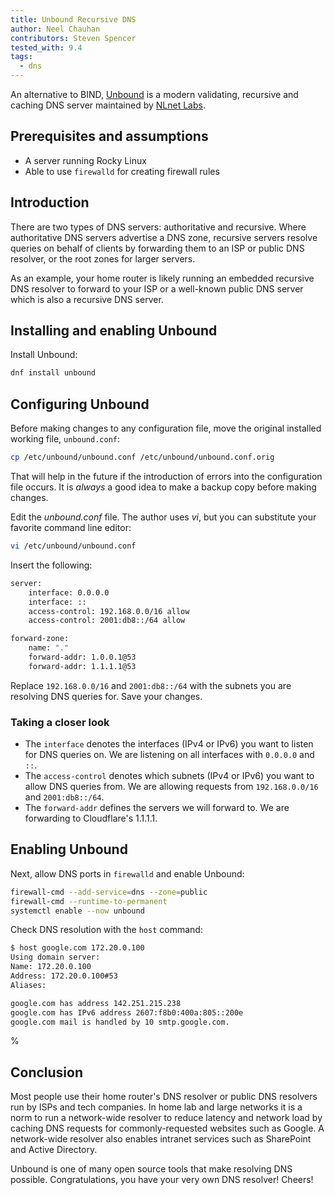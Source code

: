 ```yaml
---
title: Unbound Recursive DNS
author: Neel Chauhan
contributors: Steven Spencer
tested_with: 9.4
tags:
  - dns
---
```


An alternative to BIND, [Unbound](https://www.nlnetlabs.nl/projects/unbound/about/) is a modern validating, recursive and caching DNS server maintained by [NLnet Labs](https://www.nlnetlabs.nl/).

## Prerequisites and assumptions

- A server running Rocky Linux
- Able to use `firewalld` for creating firewall rules

## Introduction

There are two types of DNS servers: authoritative and recursive. Where authoritative DNS servers advertise a DNS zone, recursive servers resolve queries on behalf of clients by forwarding them to an ISP or public DNS resolver, or the root zones for larger servers.

As an example, your home router is likely running an embedded recursive DNS resolver to forward to your ISP or a well-known public DNS server which is also a recursive DNS server.

## Installing and enabling Unbound

Install Unbound:

```bash
dnf install unbound
```

## Configuring Unbound

Before making changes to any configuration file, move the original installed working file, `unbound.conf`:

```bash
cp /etc/unbound/unbound.conf /etc/unbound/unbound.conf.orig
```

That will help in the future if the introduction of errors into the configuration file occurs. It is *always* a good idea to make a backup copy before making changes.

Edit the *unbound.conf* file. The author uses *vi*, but you can substitute your favorite command line editor:

```bash
vi /etc/unbound/unbound.conf
```

Insert the following:

```bash
server:
    interface: 0.0.0.0
    interface: ::
    access-control: 192.168.0.0/16 allow
    access-control: 2001:db8::/64 allow

forward-zone:
    name: "."
    forward-addr: 1.0.0.1@53
    forward-addr: 1.1.1.1@53
```

Replace `192.168.0.0/16` and `2001:db8::/64` with the subnets you are resolving DNS queries for. Save your changes.

### Taking a closer look

- The `interface` denotes the interfaces (IPv4 or IPv6) you want to listen for DNS queries on. We are listening on all interfaces with `0.0.0.0` and `::`.
- The `access-control` denotes which subnets (IPv4 or IPv6) you want to allow DNS queries from. We are allowing requests from `192.168.0.0/16` and `2001:db8::/64`.
- The `forward-addr` defines the servers we will forward to. We are forwarding to Cloudflare's 1.1.1.1.

## Enabling Unbound

Next, allow DNS ports in `firewalld` and enable Unbound:

```bash
firewall-cmd --add-service=dns --zone=public
firewall-cmd --runtime-to-permanent
systemctl enable --now unbound
```

Check DNS resolution with the `host` command:

```bash
$ host google.com 172.20.0.100
Using domain server:
Name: 172.20.0.100
Address: 172.20.0.100#53
Aliases:

google.com has address 142.251.215.238
google.com has IPv6 address 2607:f8b0:400a:805::200e
google.com mail is handled by 10 smtp.google.com.
```

%
## Conclusion

Most people use their home router's DNS resolver or public DNS resolvers run by ISPs and tech companies. In home lab and large networks it is a norm to run a network-wide resolver to reduce latency and network load by caching DNS requests for commonly-requested websites such as Google. A network-wide resolver also enables intranet services such as SharePoint and Active Directory.

Unbound is one of many open source tools that make resolving DNS possible. Congratulations, you have your very own DNS resolver! Cheers!
